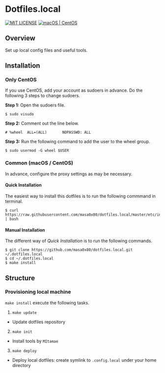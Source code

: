 # Dotfiles.local

[![MIT LICENSE](http://img.shields.io/badge/license-MIT-blue.svg?style=flat-square)](LICENSE)
[![macOS | CentOS](https://img.shields.io/badge/platform-macOS%20|%20CentOS-8c8c8c.svg?style=flat-square)](#installation)

## Overview

Set up local config files and useful tools.

## Installation

### Only CentOS

If you use CentOS, add your account as sudoers in advance.
Do the following 3 steps to change sudoers.

**Step 1:** Open the sudoers file.

```
$ sudo visudo
```

**Step 2:** Comment out the line below.

```
# %wheel  ALL=(ALL)       NOPASSWD: ALL
```

**Step 3:** Run the following command to add the user to the wheel group.

```
$ sudo usermod -G wheel $USER
```

### Common (macOS / CentOS)

In advance, configure the proxy settings as may be necessary.

#### Quick Installation

The easiest way to install this dotfiles is to run the following commmand in terminal.

```
$ curl https://raw.githubusercontent.com/masa0x80/dotfiles.local/master/etc/install | bash
```

#### Manual Installation

The different way of *Quick Installation* is to run the following commands.

```
$ git clone https://github.com/masa0x80/dotfiles.local.git ~/.dotfiles.local
$ cd ~/.dotfiles.local
$ make install
```

## Structure

### Provisioning local machine

`make install` execute the following tasks.

1. `make update`
  - Update dotfiles repository
2. `make init`
  - Install tools by `MItamae`
3. `make deploy`
  - Deploy local dotfiles: create symlink to `.config.local` under your home directory
